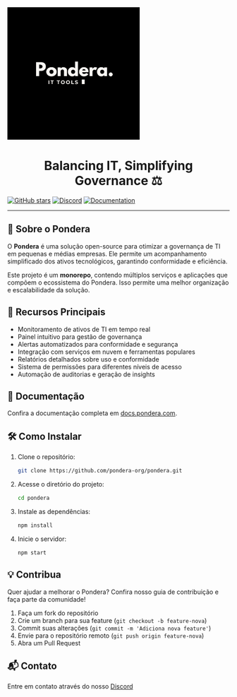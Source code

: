 <picture>
   <source media="(prefers-color-scheme: dark)" srcset="./static/PonderaLight.png">
   <source media="(prefers-color-scheme: light)" srcset="./static/PonderaDark.png">
   <img alt="Pondera logo" src="./static/Pondera.png" width="300">
</picture>

<h1 align="center">Balancing IT, Simplifying Governance ⚖️</h1>

[![GitHub stars](https://img.shields.io/github/stars/pondera-org/pondera?style=social)](https://github.com/pondera-org/pondera/stargazers)
[![Discord](https://img.shields.io/discord/1303749220842340412?color=7289DA&label=Discord&logo=discord&logoColor=white)](https://discord.gg/NaBrEsuXv8)
[![Documentation](https://img.shields.io/badge/Documentation-📕-blue)](https://docs.pondera.com)

---

## 📌 Sobre o Pondera
O **Pondera** é uma solução open-source para otimizar a governança de TI em pequenas e médias empresas. Ele permite um acompanhamento simplificado dos ativos tecnológicos, garantindo conformidade e eficiência.

Este projeto é um **monorepo**, contendo múltiplos serviços e aplicações que compõem o ecossistema do Pondera. Isso permite uma melhor organização e escalabilidade da solução.

## 🚀 Recursos Principais
- Monitoramento de ativos de TI em tempo real
- Painel intuitivo para gestão de governança
- Alertas automatizados para conformidade e segurança
- Integração com serviços em nuvem e ferramentas populares
- Relatórios detalhados sobre uso e conformidade
- Sistema de permissões para diferentes níveis de acesso
- Automação de auditorias e geração de insights

## 📖 Documentação
Confira a documentação completa em [docs.pondera.com](https://docs.pondera.com).

## 🛠️ Como Instalar
1. Clone o repositório:
   ```sh
   git clone https://github.com/pondera-org/pondera.git
   ```
2. Acesse o diretório do projeto:
   ```sh
   cd pondera
   ```
3. Instale as dependências:
   ```sh
   npm install
   ```
4. Inicie o servidor:
   ```sh
   npm start
   ```

## 💡 Contribua
Quer ajudar a melhorar o Pondera? Confira nosso guia de contribuição e faça parte da comunidade!

1. Faça um fork do repositório
2. Crie um branch para sua feature (`git checkout -b feature-nova`)
3. Commit suas alterações (`git commit -m 'Adiciona nova feature'`)
4. Envie para o repositório remoto (`git push origin feature-nova`)
5. Abra um Pull Request

## 📬 Contato
Entre em contato através do nosso [Discord](https://discord.gg/pondera)
